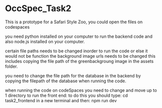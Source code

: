 # OccSpec_Task2


This is a prototype for a Safari Style Zoo, you could open the files on codespaces

you need python installed on your computer to run the backend code and also node.js installed on your computer.

certain file paths needs to be changed inorder to run the code or else it would not be function the background image urls needs to be changed this includes copying the file path of the greenbackgroung image in the assets folder. 

you need to change the file path for the database in the backend by copying the filepath of the database when running the code.

when running the code on codeSpaces you need to change and move up to 1 directory to run the front end:
to do this you should type:  cd task2_frontend   in a new terminal and then:
npm run dev
